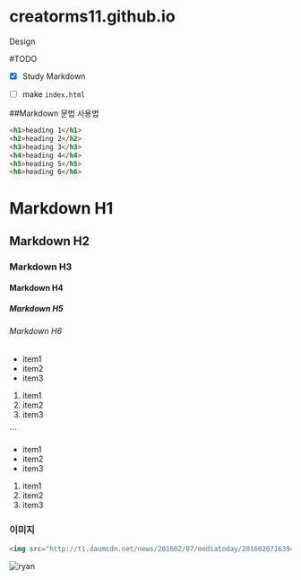 # creatorms11.github.io
Design

#TODO
- [x] Study Markdown
- [  ] make `index.html`


##Markdown 문법 사용법

```html
<h1>heading 1</h1>
<h2>heading 2</h2>
<h3>heading 3</h3>
<h4>heading 4</h4>
<h5>heading 5</h5>
<h6>heading 6</h6>
```

# Markdown H1
## Markdown H2
### Markdown H3
#### Markdown H4
##### Markdown H5
###### Markdown H6


<ul>
	<li>item1</li>
	<li>item2</li>
	<li>item3</li>
</ul>

<ol>
	<li>item1</li>
	<li>item2</li>
	<li>item3</li>
</ol>
```

- item1
- item2
- item3

1. item1
1. item2
1. item3

### 이미지
```html
<img src="http://t1.daumcdn.net/news/201602/07/mediatoday/20160207163947598kela.jpg" alt="ryan" width="260" height="354">
```



![ryan](http://t1.daumcdn.net/news/201602/07/mediatoday/20160207163947598kela.jpg)